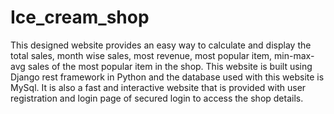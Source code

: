 # Ice_cream_shop
This designed website provides an easy way to calculate and display the total sales, month wise sales, most revenue, most popular item, min-max-avg sales of the most popular item in the shop. This website is built using Django rest framework in Python and the database used with this website is MySql. It is also a fast and interactive website that is provided with user registration and login page of secured login to access the shop details.
